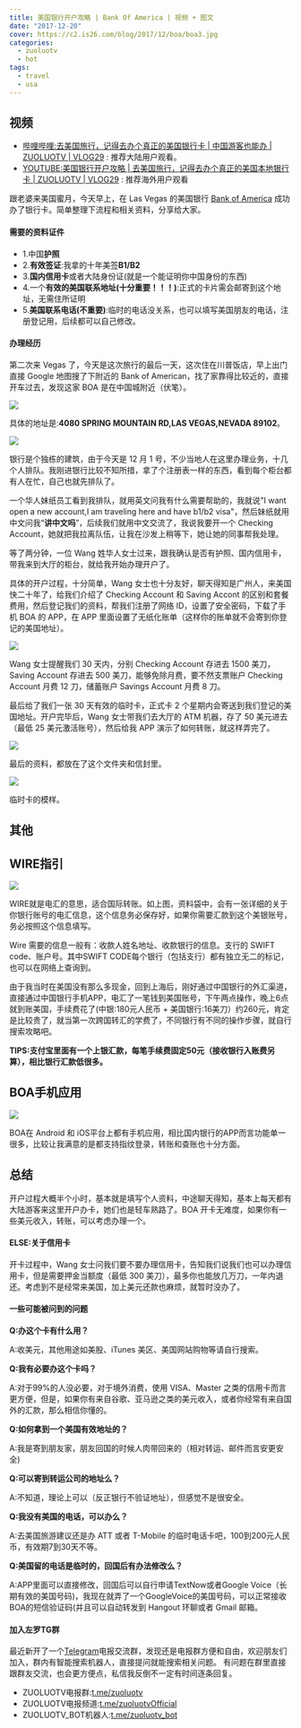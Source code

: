 ```yaml
---
title: 美国银行开户攻略 | Bank Of America | 视频 + 图文
date: "2017-12-20"
cover: https://c2.is26.com/blog/2017/12/boa/boa3.jpg
categories:
  - zuoluotv
  - hot
tags:
  - travel
  - usa
---
```


## 视频

- [哔哩哔哩:去美国旅行，记得去办个真正的美国银行卡 | 中国游客也能办 | ZUOLUOTV | VLOG29](https://www.bilibili.com/video/av40985033) : 推荐大陆用户观看。
- [YOUTUBE:美国银行开户攻略 | 去美国旅行，记得去办个真正的美国本地银行卡 | ZUOLUOTV | VLOG29](https://www.youtube.com/watch?v=Or7euv5dfMQ) : 推荐海外用户观看

跟老婆来美国蜜月，今天早上，在 Las Vegas 的美国银行 [Bank of America](https://www.bankofamerica.com/) 成功办了银行卡。简单整理下流程和相关资料，分享给大家。

#### 需要的资料证件

- 1.中国**护照**
- 2.**有效签证**:我拿的十年美签**B1/B2**
- 3.**国内信用卡**或者大陆身份证(就是一个能证明你中国身份的东西)
- 4.一个**有效的美国联系地址(十分重要！！！)**:正式的卡片需会邮寄到这个地址，无需住所证明
- 5.**美国联系电话(不重要)**:临时的电话没关系，也可以填写美国朋友的电话，注册登记用，后续都可以自己修改。

#### 办理经历

第二次来 Vegas 了，今天是这次旅行的最后一天，这次住在川普饭店，早上出门直接 Google 地图搜了下附近的 Bank of American，找了家靠得比较近的，直接开车过去，发现这家 BOA 是在中国城附近（伏笔）。

![](https://c2.is26.com/blog/2017/12/boa/boa4.jpg)

具体的地址是:**4080 SPRING MOUNTAIN RD,LAS VEGAS,NEVADA 89102**。

![](https://c2.is26.com/blog/2017/12/boa/boa5.jpg)

银行是个独栋的建筑，由于今天是 12 月 1 号，不少当地人在这里办理业务，十几个人排队。我刚进银行比较不知所措，拿了个注册表一样的东西，看到每个柜台都有人在忙，自己也就先排队了。

一个华人妹纸员工看到我排队，就用英文问我有什么需要帮助的，我就说"I want open a new account,I am traveling here and have b1/b2 visa"，然后妹纸就用中文问我“**讲中文吗**”，后续我们就用中文交流了，我说我要开一个 Checking Account，她就把我拉离队伍，让我在沙发上稍等下，她让她的同事帮我处理。

等了两分钟，一位 Wang 姓华人女士过来，跟我确认是否有护照、国内信用卡，带我来到大厅的柜台，就给我开始办理开户了。

具体的开户过程，十分简单，Wang 女士也十分友好，聊天得知是广州人，来美国快二十年了，给我们介绍了 Checking Account 和 Saving Accont 的区别和套餐费用，然后登记我们的资料，帮我们注册了网络 ID，设置了安全密码，下载了手机 BOA 的 APP，在 APP 里面设置了无纸化账单（这样你的账单就不会寄到你登记的美国地址）。

![](https://c2.is26.com/blog/2017/12/boa/boa7a.jpg)

Wang 女士提醒我们 30 天内，分别 Checking Account 存进去 1500 美刀，Saving Account 存进去 500 美刀，能够免除月费，要不然支票账户 Checking Account 月费 12 刀，储蓄账户 Savings Account 月费 8 刀。

最后给了我们一张 30 天有效的临时卡，正式卡 2 个星期内会寄送到我们登记的美国地址。开户完毕后，Wang 女士带我们去大厅的 ATM 机器，存了 50 美元进去（最低 25 美元激活账号），然后给我 APP 演示了如何转账，就这样弄完了。

![](https://c2.is26.com/blog/2017/12/boa/boa11.jpg)

最后的资料，都放在了这个文件夹和信封里。

![](https://c2.is26.com/blog/2017/12/boa/boa3.jpg)

临时卡的模样。

## 其他

## WIRE指引

![](https://c2.is26.com/blog/2017/12/boa/boa6a.jpg)

WIRE就是电汇的意思，适合国际转账。如上图，资料袋中，会有一张详细的关于你银行账号的电汇信息，这个信息务必保存好，如果你需要汇款到这个美银账号，务必按照这个信息填写。

Wire 需要的信息一般有：收款人姓名地址、收款银行的信息。支行的 SWIFT code、账户号。其中SWIFT CODE每个银行（包括支行）都有独立无二的标记，也可以在网络上查询到。

由于我当时在美国没有那么多现金，回到上海后，刚好通过中国银行的外汇渠道，直接通过中国银行手机APP，电汇了一笔钱到美国账号，下午两点操作，晚上6点就到账美国，手续费花了(中银:180元人民币 + 美国银行:16美刀）约260元，肯定是比较贵了，就当第一次跨国转汇的学费了，不同银行有不同的操作步骤，就自行搜索攻略吧。

**TIPS:支付宝里面有一个上银汇款，每笔手续费固定50元（接收银行入账费另算），相比银行汇款低很多。**

## BOA手机应用

![](https://c2.is26.com/blog/2017/12/boa/boa10.jpg)

BOA在 Android 和 iOS平台上都有手机应用，相比国内银行的APP而言功能单一很多，比较让我满意的是都支持指纹登录，转账和查账也十分方面。

## 总结

开户过程大概半个小时，基本就是填写个人资料，中途聊天得知，基本上每天都有大陆游客来这里开户办卡，她们也是轻车熟路了。BOA 开卡无难度，如果你有一些美元收入，转账，可以考虑办理一个。

#### ELSE:关于信用卡

开卡过程中，Wang 女士问我们要不要办理信用卡，告知我们说我们也可以办理信用卡，但是需要押金当额度（最低 300 美刀），最多你也能放几万刀，一年内退还。考虑到不是经常来美国，加上美元还款也麻烦，就暂时没办了。

#### 一些可能被问到的问题

**Q:办这个卡有什么用？**

A:收美元，其他用途如美股、iTunes 美区、美国网站购物等请自行搜索。

**Q:我有必要办这个卡吗？**

A:对于99%的人没必要，对于境外消费，使用 VISA、Master 之类的信用卡而言更方便，但是，如果你有来自谷歌、亚马逊之类的美元收入，或者你经常有来自国外的汇款，那么相信你懂的。

**Q:如何拿到一个美国有效地址的？**

A:我是寄到朋友家，朋友回国的时候人肉带回来的（相对转运、邮件而言安更安​全)

**Q:可以寄到转运公司的地址么？**

A:不知道，理论上可以（反正银行不验证地址），但感觉不是很安全。

**Q:我没有美国的电话，可以办么？**

A:去美国旅游建议还是办 ATT 或者 T-Mobile 的临时电话卡吧，100到200元人民币，有效期7到30天不等。

**Q:美国留的电话是临时的，回国后有办法修改么？**

A:APP里面可以直接修改，回国后可以自行申请TextNow或者Google Voice（长期有效的美国号码)，我现在就弄了一个GoogleVoice的美国号码，可以正常接收BOA的短信验证码(并且可以自动转发到 Hangout 环聊或者 Gmail 邮箱。

#### 加入左罗TG群

最近新开了一个[Telegram](https://telegram.org)电报交流群，发现还是电报群方便和自由，欢迎朋友们加入，群内有智能搜索机器人，直接提问就能搜索相关问题。 有问题在群里直接跟群友交流，也会更方便点，私信我反倒不一定有时间逐条回复。

- ZUOLUOTV电报群:[t.me/zuoluotv](https://t.me/zuoluotv)
- ZUOLUOTV电报频道:[t.me/zuoluotvOfficial](https://t.me/zuoluotvofficial)
- ZUOLUOTV_BOT机器人:[t.me/zuoluotv_bot](https://t.me/zuoluotv_bot)
